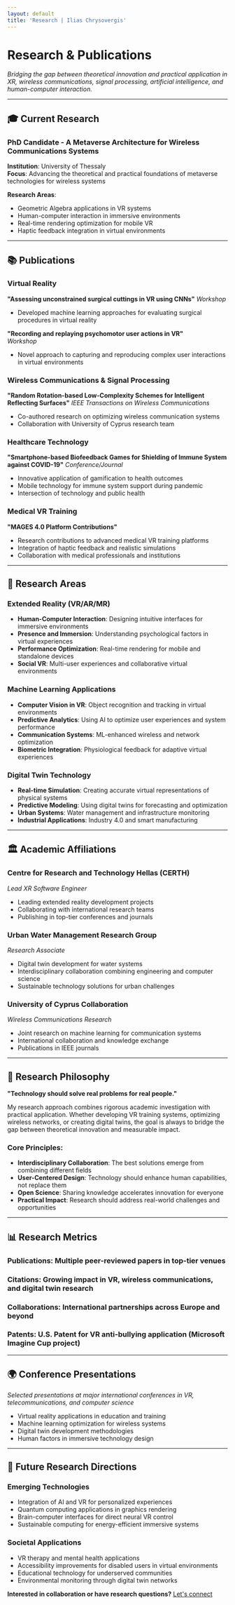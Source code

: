 ```yaml
---
layout: default
title: 'Research | Ilias Chrysovergis'
---
```


# Research & Publications

*Bridging the gap between theoretical innovation and practical application in XR, wireless communications, signal processing, artificial intelligence, and human-computer interaction.*

---

## 🎓 Current Research

### **PhD Candidate - A Metaverse Architecture for Wireless Communications Systems**
**Institution**: University of Thessaly  
**Focus**: Advancing the theoretical and practical foundations of metaverse technologies for wireless systems 

**Research Areas**:
- Geometric Algebra applications in VR systems
- Human-computer interaction in immersive environments  
- Real-time rendering optimization for mobile VR
- Haptic feedback integration in virtual environments

---

## 📚 Publications

### **Virtual Reality**

**"Assessing unconstrained surgical cuttings in VR using CNNs"**
*Workshop*
- Developed machine learning approaches for evaluating surgical procedures in virtual reality

**"Recording and replaying psychomotor user actions in VR"**  
*Workshop*
- Novel approach to capturing and reproducing complex user interactions in virtual environments

### **Wireless Communications & Signal Processing**

**"Random Rotation-based Low-Complexity Schemes for Intelligent Reflecting Surfaces"**
*IEEE Transactions on Wireless Communications*
- Co-authored research on optimizing wireless communication systems
- Collaboration with University of Cyprus research team

### **Healthcare Technology**

**"Smartphone-based Biofeedback Games for Shielding of Immune System against COVID-19"**
*Conference/Journal*
- Innovative application of gamification to health outcomes
- Mobile technology for immune system support during pandemic
- Intersection of technology and public health

### **Medical VR Training**

**"MAGES 4.0 Platform Contributions"**
- Research contributions to advanced medical VR training platforms
- Integration of haptic feedback and realistic simulations
- Collaboration with medical professionals and institutions

---

## 🔬 Research Areas

### **Extended Reality (VR/AR/MR)**
- **Human-Computer Interaction**: Designing intuitive interfaces for immersive environments
- **Presence and Immersion**: Understanding psychological factors in virtual experiences  
- **Performance Optimization**: Real-time rendering for mobile and standalone devices
- **Social VR**: Multi-user experiences and collaborative virtual environments

### **Machine Learning Applications**
- **Computer Vision in VR**: Object recognition and tracking in virtual environments
- **Predictive Analytics**: Using AI to optimize user experiences and system performance
- **Communication Systems**: ML-enhanced wireless and network optimization
- **Biometric Integration**: Physiological feedback for adaptive virtual experiences

### **Digital Twin Technology**  
- **Real-time Simulation**: Creating accurate virtual representations of physical systems
- **Predictive Modeling**: Using digital twins for forecasting and optimization
- **Urban Systems**: Water management and infrastructure monitoring
- **Industrial Applications**: Industry 4.0 and smart manufacturing

---

## 🏛️ Academic Affiliations

### **Centre for Research and Technology Hellas (CERTH)**
*Lead XR Software Engineer*
- Leading extended reality development projects
- Collaborating with international research teams
- Publishing in top-tier conferences and journals

### **Urban Water Management Research Group**
*Research Associate*
- Digital twin development for water systems
- Interdisciplinary collaboration combining engineering and computer science
- Sustainable technology solutions for urban challenges

### **University of Cyprus Collaboration**
*Wireless Communications Research*
- Joint research on machine learning for communication systems
- International collaboration and knowledge exchange
- Publications in IEEE journals

---

## 🎯 Research Philosophy

**"Technology should solve real problems for real people."**

My research approach combines rigorous academic investigation with practical application. Whether developing VR training systems, optimizing wireless networks, or creating digital twins, the goal is always to bridge the gap between theoretical innovation and measurable impact.

### **Core Principles**:
- **Interdisciplinary Collaboration**: The best solutions emerge from combining different fields
- **User-Centered Design**: Technology should enhance human capabilities, not replace them
- **Open Science**: Sharing knowledge accelerates innovation for everyone
- **Practical Impact**: Research should address real-world challenges and opportunities

---

## 📊 Research Metrics

### **Publications**: Multiple peer-reviewed papers in top-tier venues
### **Citations**: Growing impact in VR, wireless communications, and digital twin research  
### **Collaborations**: International partnerships across Europe and beyond
### **Patents**: U.S. Patent for VR anti-bullying application (Microsoft Imagine Cup project)

---

## 🌍 Conference Presentations

*Selected presentations at major international conferences in VR, telecommunications, and computer science*

- Virtual reality applications in education and training
- Machine learning optimization for wireless systems  
- Digital twin development methodologies
- Human factors in immersive technology design

---

## 🔮 Future Research Directions

### **Emerging Technologies**
- Integration of AI and VR for personalized experiences
- Quantum computing applications in graphics rendering
- Brain-computer interfaces for direct neural VR control
- Sustainable computing for energy-efficient immersive systems

### **Societal Applications**
- VR therapy and mental health applications
- Accessibility improvements for disabled users in virtual environments
- Educational technology for underserved communities
- Environmental monitoring through digital twin networks

**Interested in collaboration or have research questions?** [Let's connect](/contact)
